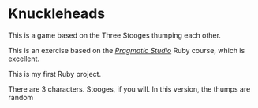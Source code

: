 # Knuckleheads

This is a game based on the Three Stooges thumping each other. 

This is an exercise based on the [*Pragmatic Studio*](https://pragmaticstudio.com/) Ruby course, which is excellent.

This is my first Ruby project.

There are 3 characters. Stooges, if you will.
In this version, the thumps are random
